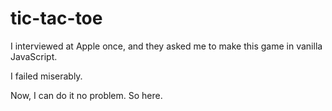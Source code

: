 tic-tac-toe
===========

I interviewed at Apple once, and they asked me to make this game in vanilla JavaScript.

I failed miserably.

Now, I can do it no problem. So here.